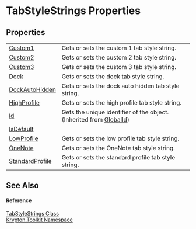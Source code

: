 # TabStyleStrings Properties




## Properties
<table>
<tr>
<td><a href="98fe2c06-1c77-1ffd-01ba-cdf0bd35f9b4.md">Custom1</a></td>
<td>Gets or sets the custom 1 tab style string.</td></tr>
<tr>
<td><a href="2f5713a8-30ea-9121-0f10-a0be9a4653c9.md">Custom2</a></td>
<td>Gets or sets the custom 2 tab style string.</td></tr>
<tr>
<td><a href="a30942dd-0861-695f-c5df-56ef386de830.md">Custom3</a></td>
<td>Gets or sets the custom 3 tab style string.</td></tr>
<tr>
<td><a href="8d85a96c-4b15-d506-192b-021511217fed.md">Dock</a></td>
<td>Gets or sets the dock tab style string.</td></tr>
<tr>
<td><a href="35f4ba6b-7e2c-0ebd-fcc6-4ad32e79e32a.md">DockAutoHidden</a></td>
<td>Gets or sets the dock auto hidden tab style string.</td></tr>
<tr>
<td><a href="9fda0018-03ff-5d04-a3cc-0c66cf4ef0b6.md">HighProfile</a></td>
<td>Gets or sets the high profile tab style string.</td></tr>
<tr>
<td><a href="71a6846f-bfb6-fb58-b361-6b43ae0583a8.md">Id</a></td>
<td>Gets the unique identifier of the object.<br />(Inherited from <a href="9ef2ca3a-e03e-8927-105a-2f9a6fbdf849.md">GlobalId</a>)</td></tr>
<tr>
<td><a href="91ef7220-b049-6da2-86d9-2be82158a09e.md">IsDefault</a></td>
<td> </td></tr>
<tr>
<td><a href="117069d5-a444-757d-6304-f212b34fe960.md">LowProfile</a></td>
<td>Gets or sets the low profile tab style string.</td></tr>
<tr>
<td><a href="3d45f7cb-583d-9ff3-2091-45d57f3ad748.md">OneNote</a></td>
<td>Gets or sets the OneNote tab style string.</td></tr>
<tr>
<td><a href="ee44e61f-4d46-3a1f-dc39-0a87a0e6d60c.md">StandardProfile</a></td>
<td>Gets or sets the standard profile tab style string.</td></tr>
</table>

## See Also


#### Reference
<a href="a011f0be-b69c-efd2-cdc2-b012af14bce3.md">TabStyleStrings Class</a>  
<a href="79d2eac2-21f4-54ff-7552-b20c33c30600.md">Krypton.Toolkit Namespace</a>  
